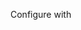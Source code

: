 Configure with

<appender name="RedisAppender" type="Lokki.Utils.RedisAppender.RedisAppender">
	<listName value="name:of:my:redis:list" />
	<trimList value="true" />
	<maxLength value="1000" />
	<redisHost value="localhost:6379" />
</appender>